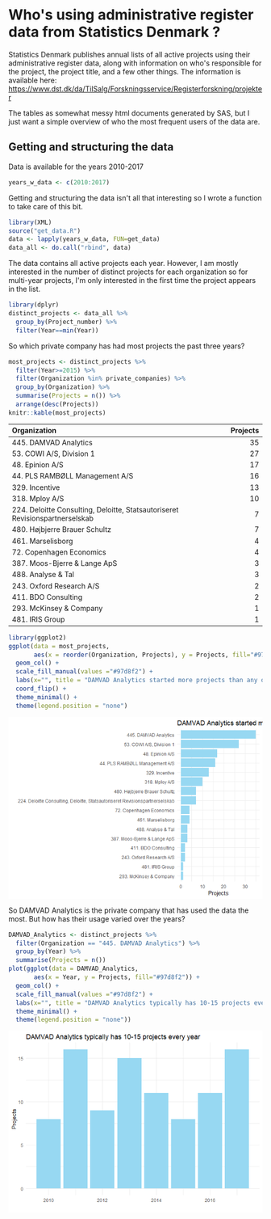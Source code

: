 Who's using administrative register data from Statistics Denmark ?
==================================================================

Statistics Denmark publishes annual lists of all active projects using their administrative register data, along with information on who's responsible for the project, the project title, and a few other things. The information is available here: <https://www.dst.dk/da/TilSalg/Forskningsservice/Registerforskning/projekter>

The tables as somewhat messy html documents generated by SAS, but I just want a simple overview of who the most frequent users of the data are.

Getting and structuring the data
--------------------------------

Data is available for the years 2010-2017

``` r
years_w_data <- c(2010:2017)
```

Getting and structuring the data isn't all that interesting so I wrote a function to take care of this bit.

``` r
library(XML)
source("get_data.R")
data <- lapply(years_w_data, FUN=get_data)
data_all <- do.call("rbind", data)
```

The data contains all active projects each year. However, I am mostly interested in the number of distinct projects for each organization so for multi-year projects, I'm only interested in the first time the project appears in the list.

``` r
library(dplyr)
distinct_projects <- data_all %>% 
  group_by(Project_number) %>% 
  filter(Year==min(Year))
```

So which private company has had most projects the past three years?

``` r
most_projects <- distinct_projects %>% 
  filter(Year>=2015) %>%
  filter(Organization %in% private_companies) %>% 
  group_by(Organization) %>% 
  summarise(Projects = n()) %>% 
  arrange(desc(Projects))
knitr::kable(most_projects)
```

| Organization                                                                 |  Projects|
|:-----------------------------------------------------------------------------|---------:|
| 445. DAMVAD Analytics                                                        |        35|
| 53. COWI A/S, Division 1                                                     |        27|
| 48. Epinion A/S                                                              |        17|
| 44. PLS RAMBØLL Management A/S                                               |        16|
| 329. Incentive                                                               |        13|
| 318. Mploy A/S                                                               |        10|
| 224. Deloitte Consulting, Deloitte, Statsautoriseret Revisionspartnerselskab |         7|
| 480. Højbjerre Brauer Schultz                                                |         7|
| 461. Marselisborg                                                            |         4|
| 72. Copenhagen Economics                                                     |         4|
| 387. Moos-Bjerre & Lange ApS                                                 |         3|
| 488. Analyse & Tal                                                           |         3|
| 243. Oxford Research A/S                                                     |         2|
| 411. BDO Consulting                                                          |         2|
| 293. McKinsey & Company                                                      |         1|
| 481. IRIS Group                                                              |         1|

``` r
library(ggplot2)
ggplot(data = most_projects,
       aes(x = reorder(Organization, Projects), y = Projects, fill="#97d8f2")) +
  geom_col() +
  scale_fill_manual(values ="#97d8f2") +
  labs(x="", title = "DAMVAD Analytics started more projects than any other private company in the past three years") +
  coord_flip() +
  theme_minimal() +
  theme(legend.position = "none")
```

<img src="README_files/figure-markdown_github/unnamed-chunk-7-1.png" style="display: block; margin: auto;" />

So DAMVAD Analytics is the private company that has used the data the most. But how has their usage varied over the years?

``` r
DAMVAD_Analytics <- distinct_projects %>% 
  filter(Organization == "445. DAMVAD Analytics") %>% 
  group_by(Year) %>% 
  summarise(Projects = n())
plot(ggplot(data = DAMVAD_Analytics,
       aes(x = Year, y = Projects, fill="#97d8f2")) +
  geom_col() +
  scale_fill_manual(values ="#97d8f2") +
  labs(x="", title = "DAMVAD Analytics typically has 10-15 projects every year") +
  theme_minimal() +
  theme(legend.position = "none"))
```

<img src="README_files/figure-markdown_github/unnamed-chunk-8-1.png" style="display: block; margin: auto;" />
